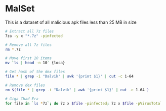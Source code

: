 # MalSet

This is a dataset of all malicious apk files less than 25 MB in size

```sh
# Extract all 7z files
7za -y x "*.7z" -pinfected

# Remove all 7z files 
rm *.7z

# Move first 10 items
mv `ls | head -n 10` {loca}

# Get hash of the dex files
file * | grep -i "Dalvik" | awk '{print $1}' | cut -c 1-64

# Remove dex files
rm $(file * | grep -i "Dalvik" | awk '{print $1}' | cut -c 1-64 )

# Giga Chad Era
for file in `ls *7z`; do 7z x $file -pinfected; 7z x $file -pVirusTotal; rm $file; done
```
